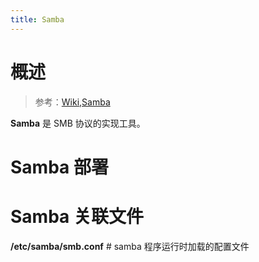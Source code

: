 ```yaml
---
title: Samba
---
```


# 概述

> 参考：[Wiki,Samba](https://en.wikipedia.org/wiki/Samba_(software))

**Samba** 是 SMB 协议的实现工具。

# Samba 部署

# Samba 关联文件

**/etc/samba/smb.conf** # samba 程序运行时加载的配置文件
